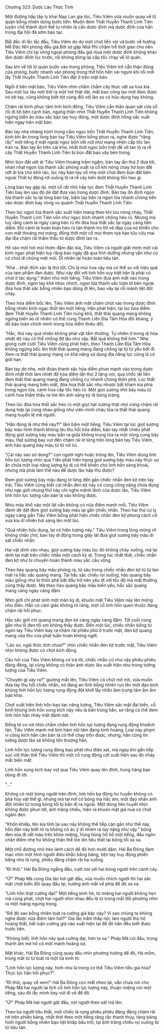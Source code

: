 




Chương 323: Dược Lão Thức Tỉnh


Một đường hấp tấp ly khai Nạp Lan gia tộc, Tiêu Viêm vừa muốn quay về lữ quán bỗng nhiên dừng bước tiến. Muốn đem Thất Huyễn Thanh Linh Tiên luyện chế thành dịch thể tự nhiên là cần dược đỉnh mà dược đỉnh của hắn trong đại hội đã sớm bạo tạc.

Bất đắc dĩ lắc lắc đầu, Tiêu Viêm do dự một chút liền vội vã bước về hướng Mễ Đặc Nhỉ phòng đấu giá.Bởi sợ gặp Nhã Phi chậm trễ thời gian cho nên Tiêu Viêm chỉ tại vòng ngoài phòng đấu giá mua một dược đỉnh không khác lắm dược đỉnh lúc trước, rồi không dừng lại cấp tốc chạy về lữ quán.

Sau khi về tới lữ quán bước vào trong phòng, Tiêu Viêm trở cẩn thận đóng cửa phòng, bước nhanh vào phòng trong thở hổn hển vài ngụm khí rồi mới lấy Thất Huyễn Thanh Linh Tiên đặt ở trên mặt bàn.

Ngồi ở bên mặt bàn, Tiêu Viêm nhìn chằm chằm cây thực vật xa hoa kia. Sau một lúc lâu mới thở ra một hơi thật dài, mất bao công lao mới đem được nó tới tay, cũng không biết tột cùng đối với lão sư có hữu dụng hay không.

Chậm rãi bình phục tâm tình kích động, Tiêu Viêm cẩn thận quan sát cửa sổ rồi đi tới bên cạnh bàn, ngưng thần nhìn Thất Huyễn Thanh Linh Tiên không ngừng biến ảo màu sắc bàn tay huy động, một dược đỉnh hồng sắc xuất hiện ngay trên mặt bàn.

Bàn tay nhẹ nhàng trịnh trọng cầm ngọc bồn Thất Huyễn Thanh Linh Tiên, kình khí ẩn trong lòng bàn tay Tiêu Viêm bỗng phun ra, nghe được "răng rắc" một tiếng ở mặt ngoài ngọc bồn vết nứt như mạng nhện cấp tốc lan tràn ra. Bàn tay ấn trên cái khe, nhất thời ngọc bồn triệt để vỡ tan lộ ra rễ cây Thất Huyễn Thanh Linh Tiên bị bùn đất bao vây bên trong.

Nhìn bùn đất ướt át Tiêu Viêm thoáng trầm ngâm, bàn tay lần thứ 2 đưa tới, nhàn nhạt ngọn lửa thanh sắc phóng xuất ra cỗ khí nóng cháy hơ bùn đất ướt át kia cho khô ráo, lúc này bàn tay vỗ nhẹ một chút đem bùn đất bên ngoài Thất tự động rơi xuống lộ ra rễ cây bên dưới không tổn hao gì.

Lòng bàn tay gập lại, một cỗ rất nhỏ hấp lực đem Thất Huyễn Thanh Linh Tiên bay lên sau đó dè dặt đưa vào trong dược đỉnh. Bàn tay ổn định ngọn lửa thanh sắc tụ lại lòng bàn tay, bấm tay bắn ra ngọn lửa nhanh chóng tiến vào dược đỉnh bay vòng vo quanh Thất Huyễn Thanh Linh Tiên.

Theo lúc ngọn lửa thanh sắc xuất hiện mang theo khí lưu nóng cháy, Thất Huyễn Thanh Linh Tiên vốn như ngọc bích nhanh chóng héo rũ. Nhưng mà tuy rằng cành lá ngày càng héo rũ thì đóa hoa thất sắc lại ngày càng tiên diễm. Khi cành lá hoàn toàn héo rũ tán thành tro thì vẻ đẹp của nó khiến cho con mắt thoáng mơ màng, đồng thời một cỗ mùi thơm tựa hảo tửu cửu mai đại địa chậm rãi thẩm thấu từ dược đỉnh lan ra.

Hít vào một hơi mùi thơm đậm đặc kia, Tiêu Viêm cả người giật mình một cái kinh ngạc phát hiện tuy rằng ban ngày đã qua tĩnh dưỡng nhưng vẫn như cũ có chút di chứng mệt mỏi. Dĩ nhiên lại hoàn toàn tiêu tán.

"Khà …khà! đích xác là thứ tốt. Chỉ là mùi hoa vậy mà có thể so với hiệu quả của tam phẩm đan dược. Như vậy đối với linh hồn suy kiệt hẳn là phải có chút ít tác dụng." thầm nhủ một tiếng, Tiêu Viêm đưa ánh mắt vào trong dược đỉnh, ngón tay khẽ nhúc nhích, ngọn lửa thanh sắc lượn lờ bên ngoài đóa hoa thất sắc bỗng nhiên bạo dũng đi lên, bao vây lại rồi mãnh liệt đốt cháy.

Theo hỏa diễm bốc lên, Tiêu Viêm ánh mắt chăm chút vào trong dược đỉnh bỗng nhiên kinh ngạc thốt lên một tiếng. Hắn phát hiện, tại lúc hỏa diễm đem Thất Huyễn Thanh Linh Tiên nung khô, thất thải quang mang không ngừng biến ảo dĩ nhiên có thể cùng Thanh Liên Địa Tâm Hỏa đối kháng, ý đồ bảo toàn chính mình trong hỏa diễm thiêu đốt.

"Hắc, thứ này quả nhiên không phải vật tầm thường. Tự nhiên ở trong dị hỏa nhiệt độ này có thể chống đỡ lâu như vậy. Bất quá không thể hơn." Nhẹ giọng cười cười Tiêu Viêm cũng phát hiện, theo Thanh Liên Địa Tâm Hỏa không ngừng bốc lên thất thải quang mang đang chống lại từ từ yếu bớt đi. Xem ra thất thải quang mang có khả năng sử dụng địa năng lực cũng là có giới hạn.

Bàn tay dơ nhẹ, một đoàn thanh sắc hỏa diễm phun mạnh vào trong dược đỉnh nhất thời làm nhiệt độ hỏa diễm lần thứ 2 tăng vọt, qua chốc lát liền đem thất thải quang mang đang chống cự nhanh chóng thôn phệ. Lúc thất thải quang mang biến mất, đóa hoa thất sắc nhu nhược bất kham kia phía trong ngọn lửa, cánh hoa cấp tốc héo rũ. Một giọt sương nhỏ bảy màu từ cánh hoa thẩm thấu ra lóe lên ánh sáng kỳ dị bóng loáng.

Theo lúc đóa hóa thất sắc héo rũ một giọt hạt sương thật nhỏ cũng chậm rãi dung hợp lại cùng nhau giống như viên minh châu tỏa ra thất thải quang mang huyễn lệ mê người.

"Hẳn đúng là như thế này?!" lẩm bẩm một tiếng, Tiêu Viêm tại lúc giọt sương bảy màu hình thành không lâu thu hồi hỏa diễm, bàn tay nhất chiêu phát động giọt sương bảy màu bắn ra giữa không trung tỏa ra một vòng cung bảy màu. Hạt sương bay vụt đến chậm rãi lơ lửng trên lòng bàn tay Tiêu Viêm, ánh hào quang bảy màu từ từ rút lui.

"Cái này sao sử dụng?" con ngươi nghi hoặc trừng lên, Tiêu Viêm dùng linh hồn lực lượng nhìn qua 1 lần phát hiện trpng giọt sương bảy màu này thực sự ẩn chứa một loại năng lượng kỳ dị có thể khiến cho linh hồn sảng khoái, nhưng mà phải làm thế nào để dược lão hấp thu được?

Đem giọt sương bảy màu đang lơ lửng đến gần chiếc nhẫn đen kịt trên tay trái, Tiêu Viêm cũng biết cái nhẫn đen kịt này có cùng công năng chứa đựng như nạp giới nhưng thứ này chỉ nghe mệnh lệnh của dược lão, Tiêu Viêm linh hồn lực lượng căn bản là vào không được.

Nhíu mày khổ não một lát vẫn không có nửa điểm manh mối, Tiêu Viêm đành dè dặt đem giọt sương bảy màu lại gần chiếc nhẫn. Theo hai thứ cự ly ngày càng gần Tiêu Viêm bỗng phát hiện chiếc nhẫn đen kịt phong cách cổ xưa kia dĩ nhiên hơi sáng lên một lúc.

"Quả nhiên hữu dụng, lại có hiện tượng này." Tiêu Viêm trong lòng mừng rỡ không chần chờ, bàn tay di động trong giây lát đưa giọt sương bảy màu dí sát chiếc nhẫn.

Hai vật dính vào nhau, giọt sương bảy màu lúc đó không chảy xuống, mà lại dính tại mặt trên chiếc nhẫn một cách kỳ dị. Trong lúc nhất thời, chiếc nhẫn đen kịt như bị chuyển hoán thành màu sắc cầu vồng.

Theo hào quang bảy màu phóng ra, từ sâu trong chiếc nhẫn đen kịt từ từ tản mát ra hắc sắc quang mang. Tại hắc sặc chiếu rọi xuống, hào quang bảy màu giống như bị thôn phệ bắt đầu trở nên yếu ớt với tốc độ mà mắt thường cũng thấy được. Mà theo hào quang bảy màu biến yếu, hắc sắc quang mang càng ngày càng đậm.

Nhìn giới chỉ phát sinh một màn kỳ dị, khuôn mặt Tiêu Viêm nảy lên mừng như điên. Hắn có cảm giác không rõ ràng, một cỗ linh hồn quen thuộc đang chậm rãi hồi phục.

Hắc sắc giới chỉ quang mang đen kịt càng ngày càng đậm. Tới cuối cùng gần như lỗ đen tối om không thấy được. Đến một lúc, chiếc nhẫn bỗng từ ngón tay Tiêu Viêm bay ra chậm rãi phiêu phù ở trước mặt, đen kịt quang mang vừa thu vừa phát tuần hoàn không ngớt.

"Lão sư, ngài thức tỉnh chưa?" nhìn chiếc nhẫn đen kịt trước mặt, Tiêu Viêm nhịn không được có chút kích động.

Câu hỏi của Tiêu Viêm không có trả lời, chiếc nhẫn cứ như vậy phiêu phiêu đãng đãng, lại cũng không có thân ảnh dược lão xuất hiện như trong tưởng tượng của Tiêu Viêm.

"Chuyện gì xảy ra?" giương mắt lên, Tiêu Viêm có chút mờ mịt, vừa muốn đưa tay thu hồi chiếc nhẫn, nó đang an tĩnh bỗng nhiên run lên một đạo kinh khủng linh hồn lực lượng rung động đột khởi lấy nhẫn làm trung tâm ầm ầm bạo khai.

Chợt xuất hiện linh hồn bạo tạc năng lượng, Tiêu Viêm sắc mặt đại biến, cỗ kinh khủng linh hồn xung kích này nếu là bắn trúng hắn, sợ rằng có thể đem linh hồn hắn nháy mắt đánh nát.

Đồng tử co rút nhìn chằm chằm linh hồn lực lượng đang rung động khuếch tán, Tiêu Viêm mạnh mẽ kìm hãm nội tâm đang kinh hoảng. Loại này phạm vi công kích hắn căn bản là có thể chạy trốn được, nhưng, hắn cũng tin tưởng dược lão sẽ không tổn thương hắn.

Linh hồn lực lượng rung động bạo phát như điện xẹt, mà ngay khi gần tiếp xúc với thân thể Tiêu Viêm thì một cỗ rung động cợt xuất hiện sau đó nháy mắt biến mất.

Linh hồn xung kích bay vọt qua Tiêu Viêm quay lên đỉnh, hung hăng bạo dũng đi tới.

"…"

Không có một bóng người trên đỉnh, linh hồn ba động hư huyễn không có phá hủy vật thể gì, nhưng mà tại nơi có bóng ma hắc ám, một đạo nhân ảnh đột nhiên từ trong bóng tối bị bắn đi ra ngoài. Một dòng tiên huyết nhịn không được phun tới, ánh trăng chiếu, hiện ra khuôn mặt già nua có chút ngăm đen.

"Khốn khiếp, tên kia tỉnh lại sau này không thể tiếp cận gần như thế này, hỗn đãn này biết rõ ta không có ác ý dĩ nhiên ra tay nặng như vậy." bóng đen xóa đi vết máu trên khóe miệng, hùng hùng hổ hổ một tiếng, đầu ngón chân điểm nhẹ hư không thân thể lóe lên tiêu thất tại bóng tối xa xa.

Một chỗ đường nhỏ hẻo lánh cách đế đô hơn mười dặm, Hải Ba Đông đạm mạc nhìn một hình người điêu khắc bằng băng, tiện tay huy động phiến băng như lá rụng, phiêu đãng chậm rãi hạ xuống.

"Đi thôi." Hải Ba Đông ngẩng đầu, cười nói với hai bóng người trên cành cây.

"Ừ!" Pháp Mã cùng Gia lão hơi gật đầu, vừa muốn nhích người thì hai sắc mặt chợt biến đổi quay đầu lại, hướng ánh mắt về phía đế đô xa xa.

"Linh hồn thật cường đại!" Một tiếng kinh hô, từ miệng hai người không hẹn mà cùng phát, chợt hai người nhìn nhau đều là từ trong mắt đối phương nhìn ra một mảng ngưng trọng.

"Đế đô sao bỗng nhiên toát ra cường giả bậc này? Vì sao chúng ta không nghe được nửa điểm tăm hơi?" Gia lão trầm thấp nói, làm người thủ hộ hoàng thất, bất luận cường giả nào xuất hiện tại đế đô hắn đều biết được trước tiên.

"Không biết, linh hồn này quá cường đại, hơn ta xa." Pháp Mã cúi đầu, trong thanh âm mơ hồ có một mảnh hoảng sợ.

Mặt khác, Hải Ba Đông cũng quay đầu nhìn phương hướng đế đô, Há mồm, trong mắt từ từ toát ra một tia kinh hỉ:

"Linh hồn lực lượng này, hình như là trong cơ thể Tiêu Viêm tiểu gia hỏa? Thực lực hắn hồi phục?"

"Đi thôi, quay về xem!" Hải Ba Đông con mắt nheo lại, vẫn chưa nói cho Pháp Mã hai người lai lịch cỗ linh hồn lực lượng này, thuận miệng nói một tiếng, sau đó lắc mình bay vút đi về đế đô.

"Ừ!" Pháp Mã hai người gật đầu, vọt người theo sát mà lên.

Theo ba người tiêu thất, một chiếc lá rụng phiêu phiêu đãng đãng chậm rãi rơi trên phiến băng, nhất thời theo một tiếng răng rắc thanh thúy, tảng băng hình người bỗng nhiên bạo liệt khắp bầu trời, tại ánh trăng chiếu rọi xuống từ từ tiêu tán.




